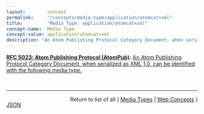 ```yaml
---
layout:        concept
permalink:     "/concepts/media-type/application/atomcat+xml"
title:         "Media Type: application/atomcat+xml"
concept-name:  Media Type
concept-value: application/atomcat+xml
description: "An Atom Publishing Protocol Category Document, when serialized as XML 1.0, can be identified with the following media type."
---
```


**[RFC 5023: Atom Publishing Protocol (AtomPub)](/specs/IETF/RFC/5023 "The Atom Publishing Protocol (AtomPub) is an application-level protocol for publishing and editing Web resources. The protocol is based on HTTP transfer of Atom-formatted representations. The Atom format is documented in the Atom Syndication Format."):** [An Atom Publishing Protocol Category Document, when serialized as XML 1.0, can be identified with the following media type.](http://tools.ietf.org/html/rfc5023#section-16.1 "Read documentation for Media Type &#34;application/atomcat+xml&#34;")

<br/>
<hr/>

<p style="float : left"><a href="./application/atomcat+xml.json" title="JSON representing this particular Web Concept value">JSON</a></p>
<p style="text-align: right">Return to list of all ( <a href="../media-types">Media Types</a> | <a href="../">Web Concepts</a> )</p>
